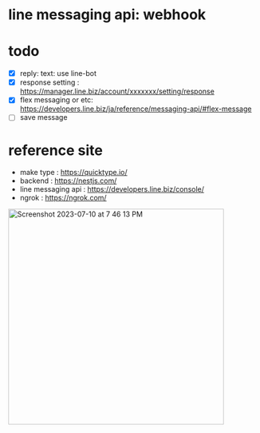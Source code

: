 # line messaging api: webhook 


# todo 
- [x] reply: text: use line-bot 
- [x] response setting : https://manager.line.biz/account/xxxxxxx/setting/response
- [x] flex messaging or etc: https://developers.line.biz/ja/reference/messaging-api/#flex-message
- [ ] save message

# reference site 
- make type : https://quicktype.io/
- backend : https://nestjs.com/
- line messaging api : https://developers.line.biz/console/
- ngrok : https://ngrok.com/

<img width="432" alt="Screenshot 2023-07-10 at 7 46 13 PM" src="https://github.com/kimchunghwan/line-messaging-api-webhook/assets/14266506/d49af1bf-55b0-418e-b5e3-9328e2d89624">
